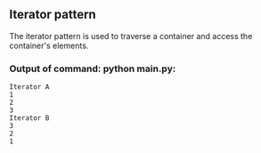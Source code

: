 ## Iterator pattern

The iterator pattern is used to traverse a container and access the container's elements.

### Output of command: python main.py:
```
Iterator A
1
2
3
Iterator B
3
2
1
```